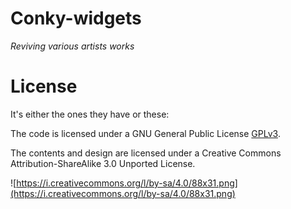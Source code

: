 # Conky-widgets

*Reviving various artists works*

# License

It's either the ones they have or these:

The code is licensed under a GNU General Public License [GPLv3](http://www.gnu.org/licenses/gpl.html).

The contents and design are licensed under a Creative Commons Attribution-ShareAlike 3.0 Unported License.

![https://i.creativecommons.org/l/by-sa/4.0/88x31.png](https://i.creativecommons.org/l/by-sa/4.0/88x31.png)
